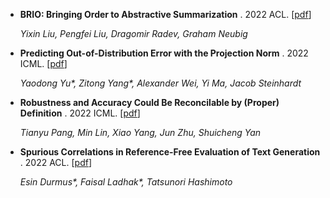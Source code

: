 
+ **BRIO: Bringing Order to Abstractive Summarization** . 2022 ACL.  [[pdf](https://arxiv.org/pdf/2203.16804.pdf)]

    *Yixin Liu, Pengfei Liu, Dragomir Radev, Graham Neubig*



+ **Predicting Out-of-Distribution Error with the Projection Norm** . 2022 ICML.  [[pdf](https://arxiv.org/pdf/2202.05834.pdf)]

    *Yaodong Yu\*, Zitong Yang\*, Alexander Wei, Yi Ma, Jacob Steinhardt*
    


+ **Robustness and Accuracy Could Be Reconcilable by (Proper) Definition** . 2022 ICML.  [[pdf](https://arxiv.org/pdf/2202.10103.pdf)]

    *Tianyu Pang, Min Lin, Xiao Yang,  Jun Zhu, Shuicheng Yan*



+ **Spurious Correlations in Reference-Free Evaluation of Text Generation** . 2022 ACL.  [[pdf](https://arxiv.org/pdf/2204.09890.pdf)]

   *Esin Durmus\*, Faisal Ladhak\*, Tatsunori Hashimoto*



